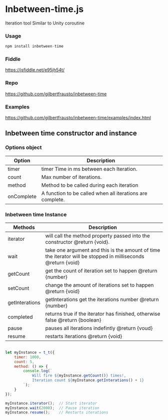 # Inbetween-time.js
Iteration tool Similar to Unity coroutine

### Usage
```javascript
npm install inbetween-time
```

### Fiddle
https://jsfiddle.net/e95jh54t/

### Repo
https://github.com/gilbertfrausto/inbetween-time

### Examples
https://github.com/gilbertfrausto/inbetween-time/examples/index.html

## Inbetween time constructor and instance
### Options object

| Option | Description |
| ------ | ----------- |
| timer  | timer Time in ms between each Iteration. |
| count  | Max number of iterations. |
| method | Method to be called during each iteration |
| onComplete | A function to be called when all iterations are complete. |

### Inbetween time Instance

| Methods           | Description |
| ----------------- | ----------- |
| iterator          | will call the method property passed into the constructor @return {void}. |
| wait              |take one argument and this is the amount of time the iterator will be stopped in milliseconds @return {void} |
| getCount          | get the count of iteration set to happen @return {number} |
| setCount          | change the amount of iterations set to happen @return {void} |
| getInterations    |getInterations get the iterations number @return {number} |
| completed         | returns true if the iterator has finished, otherwise false @return {boolean} |
| pause             | pauses all iterations indefintly @return {voud} |
| resume            | restarts iterations @return {void} |

```javascript

let myInstance = t_t({
    timer: 1000,
    count: 5,
    method: () => {
        console.log(`
            Will fire ${myInstance.getCount()} times!,
            Iteration count ${myInstance.getInterations() + 1}
        `);
    }
});

myInstance.iterator();  // Start iterator
myInstance.wait(2000);  // Pause iteration
myInstance.resume();    // Restarts iterations
```

